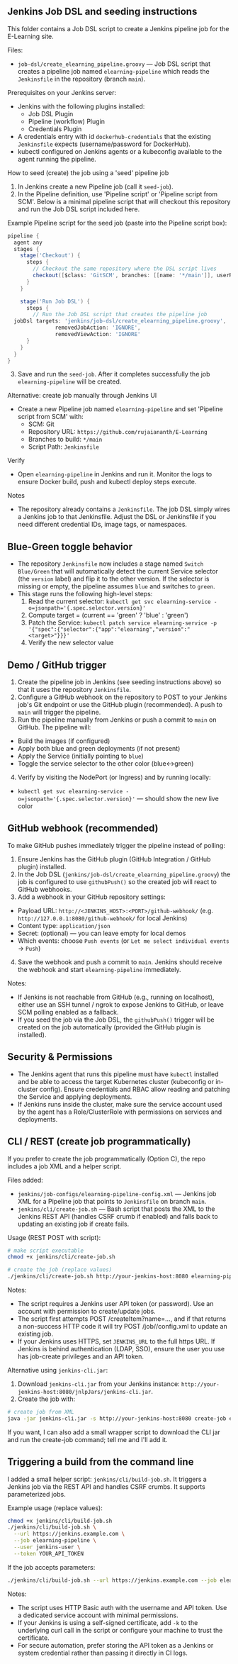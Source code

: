 ## Jenkins Job DSL and seeding instructions

This folder contains a Job DSL script to create a Jenkins pipeline job for the E-Learning site.

Files:
- `job-dsl/create_elearning_pipeline.groovy` — Job DSL script that creates a pipeline job named `elearning-pipeline` which reads the `Jenkinsfile` in the repository (branch `main`).

Prerequisites on your Jenkins server:
- Jenkins with the following plugins installed:
  - Job DSL Plugin
  - Pipeline (workflow) Plugin
  - Credentials Plugin
- A credentials entry with id `dockerhub-credentials` that the existing `Jenkinsfile` expects (username/password for DockerHub).
- kubectl configured on Jenkins agents or a kubeconfig available to the agent running the pipeline.

How to seed (create) the job using a 'seed' pipeline job
1. In Jenkins create a new Pipeline job (call it `seed-job`).
2. In the Pipeline definition, use 'Pipeline script' or 'Pipeline script from SCM'. Below is a minimal pipeline script that will checkout this repository and run the Job DSL script included here.

Example Pipeline script for the seed job (paste into the Pipeline script box):

```groovy
pipeline {
  agent any
  stages {
    stage('Checkout') {
      steps {
        // Checkout the same repository where the DSL script lives
        checkout([$class: 'GitSCM', branches: [[name: '*/main']], userRemoteConfigs: [[url: 'https://github.com/rujaiananth/E-Learning']]])
      }
    }

    stage('Run Job DSL') {
      steps {
        // Run the Job DSL script that creates the pipeline job
  jobDsl targets: 'jenkins/job-dsl/create_elearning_pipeline.groovy',
               removedJobAction: 'IGNORE',
               removedViewAction: 'IGNORE'
      }
    }
  }
}
```

3. Save and run the `seed-job`. After it completes successfully the job `elearning-pipeline` will be created.

Alternative: create job manually through Jenkins UI
- Create a new Pipeline job named `elearning-pipeline` and set 'Pipeline script from SCM' with:
  - SCM: Git
  - Repository URL: `https://github.com/rujaiananth/E-Learning`
  - Branches to build: `*/main`
  - Script Path: `Jenkinsfile`

Verify
- Open `elearning-pipeline` in Jenkins and run it. Monitor the logs to ensure Docker build, push and kubectl deploy steps execute.

Notes
- The repository already contains a `Jenkinsfile`. The job DSL simply wires a Jenkins job to that Jenkinsfile. Adjust the DSL or Jenkinsfile if you need different credential IDs, image tags, or namespaces.

Blue-Green toggle behavior
--------------------------

- The repository `Jenkinsfile` now includes a stage named `Switch Blue/Green` that will automatically detect the current Service selector (the `version` label) and flip it to the other version. If the selector is missing or empty, the pipeline assumes `blue` and switches to `green`.
- This stage runs the following high-level steps:
  1. Read the current selector: `kubectl get svc elearning-service -o=jsonpath='{.spec.selector.version}'`
  2. Compute target = (current == 'green' ? 'blue' : 'green')
  3. Patch the Service: `kubectl patch service elearning-service -p '{"spec":{"selector":{"app":"elearning","version":"<target>"}}}'`
  4. Verify the new selector value

Demo / GitHub trigger
---------------------

1. Create the pipeline job in Jenkins (see seeding instructions above) so that it uses the repository `Jenkinsfile`.
2. Configure a GitHub webhook on the repository to POST to your Jenkins job's Git endpoint or use the GitHub plugin (recommended). A push to `main` will trigger the pipeline.
3. Run the pipeline manually from Jenkins or push a commit to `main` on GitHub. The pipeline will:
  - Build the images (if configured)
  - Apply both blue and green deployments (if not present)
  - Apply the Service (initially pointing to `blue`)
  - Toggle the service selector to the other color (blue↔green)
4. Verify by visiting the NodePort (or Ingress) and by running locally:
  - `kubectl get svc elearning-service -o=jsonpath='{.spec.selector.version}'` — should show the new live color

GitHub webhook (recommended)
----------------------------

To make GitHub pushes immediately trigger the pipeline instead of polling:

1. Ensure Jenkins has the GitHub plugin (GitHub Integration / GitHub plugin) installed.
2. In the Job DSL (`jenkins/job-dsl/create_elearning_pipeline.groovy`) the job is configured to use `githubPush()` so the created job will react to GitHub webhooks.
3. Add a webhook in your GitHub repository settings:
  - Payload URL: `http://<JENKINS_HOST>:<PORT>/github-webhook/` (e.g. `http://127.0.0.1:8080/github-webhook/` for local Jenkins)
  - Content type: `application/json`
  - Secret: (optional) — you can leave empty for local demos
  - Which events: choose `Push events` (or `Let me select individual events` → `Push`)
4. Save the webhook and push a commit to `main`. Jenkins should receive the webhook and start `elearning-pipeline` immediately.

Notes:
- If Jenkins is not reachable from GitHub (e.g., running on localhost), either use an SSH tunnel / ngrok to expose Jenkins to GitHub, or leave SCM polling enabled as a fallback.
- If you seed the job via the Job DSL, the `githubPush()` trigger will be created on the job automatically (provided the GitHub plugin is installed).

Security & Permissions
----------------------
- The Jenkins agent that runs this pipeline must have `kubectl` installed and be able to access the target Kubernetes cluster (kubeconfig or in-cluster config). Ensure credentials and RBAC allow reading and patching the Service and applying deployments.
- If Jenkins runs inside the cluster, make sure the service account used by the agent has a Role/ClusterRole with permissions on services and deployments.

CLI / REST (create job programmatically)
--------------------------------------
If you prefer to create the job programmatically (Option C), the repo includes a job XML and a helper script.

Files added:
- `jenkins/job-configs/elearning-pipeline-config.xml` — Jenkins job XML for a Pipeline job that points to `Jenkinsfile` on branch `main`.
- `jenkins/cli/create-job.sh` — Bash script that posts the XML to the Jenkins REST API (handles CSRF crumb if enabled) and falls back to updating an existing job if create fails.

Usage (REST POST with script):

```bash
# make script executable
chmod +x jenkins/cli/create-job.sh

# create the job (replace values)
./jenkins/cli/create-job.sh http://your-jenkins-host:8080 elearning-pipeline jenkins/job-configs/elearning-pipeline-config.xml jenkins-user YOUR_API_TOKEN
```

Notes:
- The script requires a Jenkins user API token (or password). Use an account with permission to create/update jobs.
- The script first attempts POST /createItem?name=..., and if that returns a non-success HTTP code it will try POST /job/<name>/config.xml to update an existing job.
- If your Jenkins uses HTTPS, set `JENKINS_URL` to the full https URL. If Jenkins is behind authentication (LDAP, SSO), ensure the user you use has job-create privileges and an API token.

Alternative using `jenkins-cli.jar`:

1. Download `jenkins-cli.jar` from your Jenkins instance: `http://your-jenkins-host:8080/jnlpJars/jenkins-cli.jar`.
2. Create the job with:

```bash
# create job from XML
java -jar jenkins-cli.jar -s http://your-jenkins-host:8080 create-job elearning-pipeline < jenkins/job-configs/elearning-pipeline-config.xml --username jenkins-user --password YOUR_API_TOKEN
```

If you want, I can also add a small wrapper script to download the CLI jar and run the create-job command; tell me and I'll add it.

Triggering a build from the command line
---------------------------------------

I added a small helper script: `jenkins/cli/build-job.sh`. It triggers a Jenkins job via the REST API and handles CSRF crumbs. It supports parameterized jobs.

Example usage (replace values):

```bash
chmod +x jenkins/cli/build-job.sh
./jenkins/cli/build-job.sh \
  --url https://jenkins.example.com \
  --job elearning-pipeline \
  --user jenkins-user \
  --token YOUR_API_TOKEN
```

If the job accepts parameters:

```bash
./jenkins/cli/build-job.sh --url https://jenkins.example.com --job elearning-pipeline --user jenkins-user --token YOUR_API_TOKEN --param TARGET=green
```

Notes:
- The script uses HTTP Basic auth with the username and API token. Use a dedicated service account with minimal permissions.
- If your Jenkins is using a self-signed certificate, add `-k` to the underlying curl call in the script or configure your machine to trust the certificate.
- For secure automation, prefer storing the API token as a Jenkins or system credential rather than passing it directly in CI logs.
